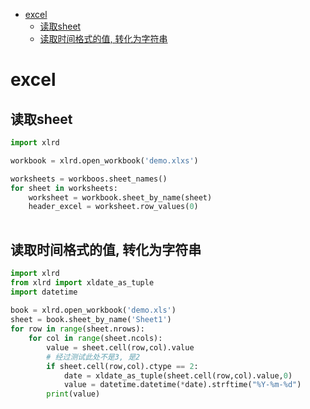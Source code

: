 <!-- @import "[TOC]" {cmd="toc" depthFrom=1 depthTo=6 orderedList=false} -->

<!-- code_chunk_output -->

- [excel](#excel)
  - [读取sheet](#读取sheet)
  - [读取时间格式的值, 转化为字符串](#读取时间格式的值-转化为字符串)

<!-- /code_chunk_output -->
<!-- more -->
# excel

## 读取sheet

```python
import xlrd

workbook = xlrd.open_workbook('demo.xlxs')

worksheets = workboos.sheet_names()
for sheet in worksheets:
    worksheet = workbook.sheet_by_name(sheet)
    header_excel = worksheet.row_values(0)
    
```

## 读取时间格式的值, 转化为字符串
```python
import xlrd
from xlrd import xldate_as_tuple
import datetime
 
book = xlrd.open_workbook('demo.xls')
sheet = book.sheet_by_name('Sheet1')
for row in range(sheet.nrows):
    for col in range(sheet.ncols):
        value = sheet.cell(row,col).value
        # 经过测试此处不是3, 是2
        if sheet.cell(row,col).ctype == 2:
            date = xldate_as_tuple(sheet.cell(row,col).value,0)
            value = datetime.datetime(*date).strftime("%Y-%m-%d")
        print(value)

```